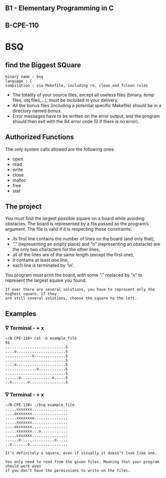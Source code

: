 ## B1 - Elementary Programming in C

## B-CPE-110

# BSQ

## find the Biggest SQuare

```
binary name : bsq
language : C
compilation : via Makefile, including re, clean and fclean rules
```
- The totality of your source files, except all useless files (binary, temp files, obj
    files,...), must be included in your delivery.
- All the bonus files (including a potential specific Makefile) should be in a directory
    named _bonus_.
- Error messages have to be written on the error output, and the program should
    then exit with the 84 error code (0 if there is no error).

## Authorized Functions

The only system calls allowed are the following ones:

- open
- read
- write
- close
- malloc
- free
- stat


## The project

You must find the largest possible square on a board while avoiding obstacles.
The board is represented by a file passed as the program’s argument. The file is valid if it is respecting those
constraints:

- its first line contains the number of lines on the board (and only that),
- “.” (representing an empty place) and “o” (representing an obstacle) are the only two characters for the
    other lines,
- all of the lines are of the same length (except the first one),
- it contains at least one line,
- each line is terminated by ‘\n’.

You program must print the board, with some “.” replaced by “x” to represent the largest square you found.

```
If ever there are several solutions, you have to represent only the highest square. If they
are still several solutions, choose the square to the left.
```
## Examples

### ∇ Terminal - + x

```
∼/B-CPE-110> cat -e example_file
9$
...........................$
....o......................$
............o..............$
...........................$
....o......................$
..............o............$
...........................$
......o..............o.....$
..o.......o................$
```

### ∇ Terminal - + x
```
∼/B-CPE-110> ./bsq example_file
.....xxxxxxx................
....oxxxxxxx................
.....xxxxxxxo...............
.....xxxxxxx................
....oxxxxxxx................
.....xxxxxxx...o............
.....xxxxxxx................
......o...............o.....
..o.......o.................
```
```
It’s definitely a square, even if visually it doesn’t look like one.
```
```
You only need to read from the given files. Meaning that your program should work even
if you don’t have the permissions to write on the files.
```

